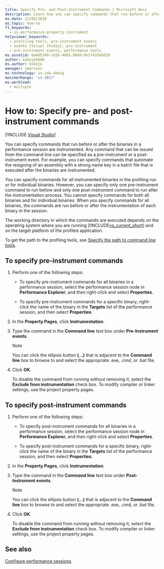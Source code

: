```yaml
---
title: Specify Pre- and Post-Instrument Commands | Microsoft Docs
description: Learn how you can specify commands that run before or after the binaries in a performance session are instrumented.
ms.date: 11/04/2016
ms.topic: how-to
f1_keywords: 
  - vs.performance.property.instrument
helpviewer_keywords: 
  - profiling tools, pre-instrument events
  - events [Visual Studio], pre-instrument
  - pre-instrument events, performance tools
ms.assetid: 6a8d5340-1d1b-4d81-88dd-8e1f435eb828
author: mikejo5000
ms.author: mikejo
manager: jmartens
ms.technology: vs-ide-debug
monikerRange: 'vs-2017'
ms.workload: 
  - multiple
---
```

# How to: Specify pre- and post-instrument commands

 [!INCLUDE [Visual Studio](~/includes/applies-to-version/vs-windows-only.md)]

You can specify commands that run before or after the binaries in a performance session are instrumented. Any command that can be issued from the command line can be specified as a pre-instrument or a post-instrument event. For example, you can specify commands that automate the resigning of an assembly with a strong name key in a batch file that is executed after the binaries are instrumented.

You can specify commands for all instrumented binaries in the profiling run or for individual binaries. However, you can specify only one pre-instrument command to run before and only one post-instrument command to run after the instrumentation process. You cannot specify commands for both all binaries and for individual binaries. When you specify commands for all binaries, the commands are run before or after the instrumentation of each binary in the session.

The working directory in which the commands are executed depends on the operating system where you are running [!INCLUDE[vs_current_short](../code-quality/includes/vs_current_short_md.md)] and on the target platform of the profiled application.

To get the path to the profiling tools, see [Specify the path to command line tools](../profiling/specifying-the-path-to-profiling-tools-command-line-tools.md).

## To specify pre-instrument commands

1. Perform one of the following steps:

    - To specify pre-instrument commands for all binaries in a performance session, select the performance session node in **Performance Explorer**, and then right-click and select **Properties**.

    - To specify pre-instrument commands for a specific binary, right-click the name of the binary in the **Targets** list of the performance session, and then select **Properties**.

2. In the **Property Pages**, click **Instrumentation**.

3. Type the command in the **Command line** text box under **Pre-Instrument events**.

    > [!NOTE]
    > You can click the ellipsis button **(...)** that is adjacent to the **Command line** box to browse to and select the appropriate .exe, .cmd, or .bat file.

4. Click **OK**.

     To disable the command from running without removing it, select the **Exclude from instrumentation** check box. To modify compiler or linker settings, use the project property pages.

## To specify post-instrument commands

1. Perform one of the following steps:

    - To specify post-instrument commands for all binaries in a performance session, select the performance session node in **Performance Explorer**, and then right-click and select **Properties**.

    - To specify post-instrument commands for a specific binary, right-click the name of the binary in the **Targets** list of the performance session, and then select **Properties**.

2. In the **Property Pages**, click **Instrumentation**.

3. Type the command in the **Command line** text box under **Post-Instrument events**.

    > [!NOTE]
    > You can click the ellipsis button **(...)** that is adjacent to the **Command line** box to browse to and select the appropriate .exe, .cmd, or .bat file.

4. Click **OK**.

     To disable the command from running without removing it, select the **Exclude from instrumentation** check box. To modify compiler or linker settings, use the project property pages.

## See also

[Configure performance sessions](../profiling/configuring-performance-sessions.md)
